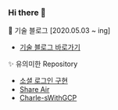 ### Hi there 👋

🌱 기술 블로그 [2020.05.03 ~ ing]
- [기술 블로그 바로가기](https://it-banlim.tistory.com/)

✨ 유의미한 Repository 
- [소셜 로그인 구현](https://github.com/Banlim/implement_social_login)
- [Share Air](https://github.com/Banlim/ShareAir_Project)
- [Charle-sWithGCP](https://github.com/Banlim/Charle-sWithGCP)
<!--
**Banlim/Banlim** is a ✨ _special_ ✨ repository because its `README.md` (this file) appears on your GitHub profile.

Here are some ideas to get you started:

- 🔭 I’m currently working on ...
- 🌱 I’m currently learning ...
- 👯 I’m looking to collaborate on ...
- 🤔 I’m looking for help with ...
- 💬 Ask me about ...
- 📫 How to reach me: ...
- 😄 Pronouns: ...
- ⚡ Fun fact: ...
-->
